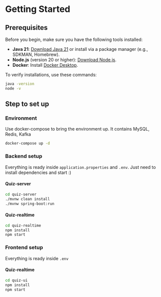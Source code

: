 # Getting Started

## Prerequisites

Before you begin, make sure you have the following tools installed:

- **Java 21**: [Download Java 21](https://www.oracle.com/java/technologies/javase/jdk21-archive-downloads.html) or install via a package manager (e.g., SDKMAN, Homebrew).
- **Node.js** (version 20 or higher): [Download Node.js](https://nodejs.org/).
- **Docker**: Install [Docker Desktop](https://www.docker.com/).

To verify installations, use these commands:

```bash
java -version
node -v
```

## Step to set up

### Environment

Use docker-compose to bring the environment up. It contains MySQL, Redis, Kafka
```bash
docker-compose up -d
```

### Backend setup
Everything is ready inside `application.properties` and `.env`. Just need to install dependencies and start :) 

#### Quiz-server
```bash
cd quiz-server
./mvnw clean install
./mvnw spring-boot:run
```
#### Quiz-realtime
```bash
cd quiz-realtime
npm install
npm start
```

### Frontend setup
Everything is ready inside `.env`

#### Quiz-realtime

```bash
cd quiz-ui
npm install
npm start
```